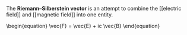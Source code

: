 The **Riemann–Silberstein vector** is an attempt to combine the [[electric field]] and [[magnetic field]] into one entity.

\begin{equation}
\vec{F} = \vec{E} + ic \vec{B}
\end{equation}